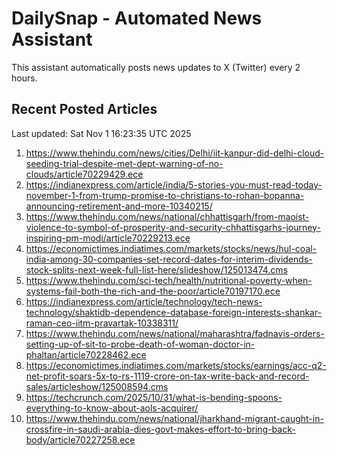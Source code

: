 # DailySnap - Automated News Assistant

This assistant automatically posts news updates to X (Twitter) every 2 hours.

## Recent Posted Articles

Last updated: Sat Nov  1 16:23:35 UTC 2025

1. https://www.thehindu.com/news/cities/Delhi/iit-kanpur-did-delhi-cloud-seeding-trial-despite-met-dept-warning-of-no-clouds/article70229429.ece
2. https://indianexpress.com/article/india/5-stories-you-must-read-today-november-1-from-trump-promise-to-christians-to-rohan-bopanna-announcing-retirement-and-more-10340215/
3. https://www.thehindu.com/news/national/chhattisgarh/from-maoist-violence-to-symbol-of-prosperity-and-security-chhattisgarhs-journey-inspiring-pm-modi/article70229213.ece
4. https://economictimes.indiatimes.com/markets/stocks/news/hul-coal-india-among-30-companies-set-record-dates-for-interim-dividends-stock-splits-next-week-full-list-here/slideshow/125013474.cms
5. https://www.thehindu.com/sci-tech/health/nutritional-poverty-when-systems-fail-both-the-rich-and-the-poor/article70197170.ece
6. https://indianexpress.com/article/technology/tech-news-technology/shaktidb-dependence-database-foreign-interests-shankar-raman-ceo-iitm-pravartak-10338311/
7. https://www.thehindu.com/news/national/maharashtra/fadnavis-orders-setting-up-of-sit-to-probe-death-of-woman-doctor-in-phaltan/article70228462.ece
8. https://economictimes.indiatimes.com/markets/stocks/earnings/acc-q2-net-profit-soars-5x-to-rs-1119-crore-on-tax-write-back-and-record-sales/articleshow/125008594.cms
9. https://techcrunch.com/2025/10/31/what-is-bending-spoons-everything-to-know-about-aols-acquirer/
10. https://www.thehindu.com/news/national/jharkhand-migrant-caught-in-crossfire-in-saudi-arabia-dies-govt-makes-effort-to-bring-back-body/article70227258.ece
